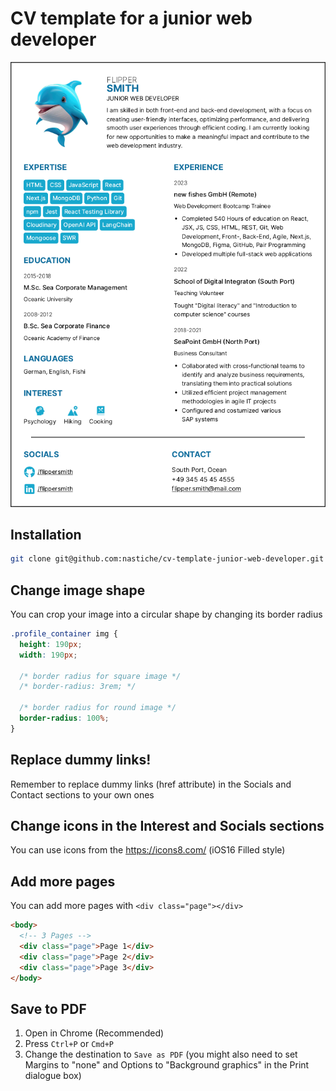 # CV template for a junior web developer

![cv_template](images/cvTemplate.png)

## Installation

```bash
git clone git@github.com:nastiche/cv-template-junior-web-developer.git
```

## Change image shape

You can crop your image into a circular shape by changing its border radius

```css
.profile_container img {
  height: 190px;
  width: 190px;

  /* border radius for square image */
  /* border-radius: 3rem; */

  /* border radius for round image */
  border-radius: 100%;
}
```

## Replace dummy links!

Remember to replace dummy links (href attribute) in the Socials and Contact sections to your own ones

## Change icons in the Interest and Socials sections

You can use icons from the https://icons8.com/ (iOS16 Filled style)

## Add more pages

You can add more pages with `<div class="page"></div>`

```html
<body>
  <!-- 3 Pages -->
  <div class="page">Page 1</div>
  <div class="page">Page 2</div>
  <div class="page">Page 3</div>
</body>
```

## Save to PDF

1. Open in Chrome (Recommended)
2. Press `Ctrl+P` or `Cmd+P`
3. Change the destination to `Save as PDF` (you might also need to set Margins to "none" and Options to "Background graphics" in the Print dialogue box)

